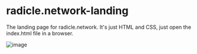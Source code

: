# radicle.network-landing
The landing page for radicle.network. It's just HTML and CSS, just open the index.html file in a browser.

![image](https://user-images.githubusercontent.com/4406983/154379338-cc4c94ee-0829-4731-80de-9e45a8c878b4.png)

